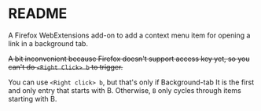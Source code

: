 # README

A Firefox WebExtensions add-on to add a context menu item for opening a link in a background tab.

~~A bit inconvenient because Firefox doesn't support access key yet, so you can't do `<Right Click> b` to trigger.~~

You can use `<Right click> b`, but that's only if Background-tab It is the first and only entry that starts with B. Otherwise, `B` only cycles through items starting with B.
